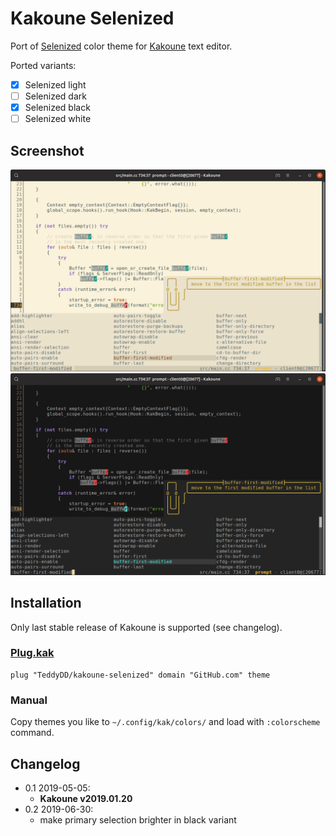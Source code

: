 # Kakoune Selenized

Port of [Selenized] color theme for [Kakoune] text editor.

Ported variants:

- [x] Selenized light
- [ ] Selenized dark
- [x] Selenized black
- [ ] Selenized white

## Screenshot

![light theme](./screenshots/light.png)
![dark theme](./screenshots/dark.png)

## Installation

Only last stable release of Kakoune is supported (see changelog).

### [Plug.kak]

```kak
plug "TeddyDD/kakoune-selenized" domain "GitHub.com" theme
```

### Manual

Copy themes you like to `~/.config/kak/colors/` and load with `:colorscheme`
command.

## Changelog

- 0.1 2019-05-05:
    - **Kakoune v2019.01.20**
- 0.2 2019-06-30:
    - make primary selection brighter in black variant


[Selenized]: https://github.com/jan-warchol/selenized
[Kakoune]: http://kakoune.org/
[Plug.kak]: https://github.com/andreyorst/plug.kak
